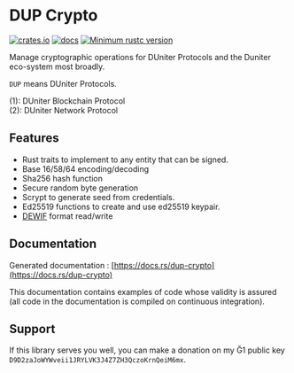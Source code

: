 # DUP Crypto

[![crates.io](https://img.shields.io/crates/v/dup-crypto.svg)](https://crates.io/crates/dup-crypto)
[![docs](https://docs.rs/dup-crypto/badge.svg)](https://docs.rs/dup-crypto)
[![Minimum rustc version](https://img.shields.io/badge/rustc-1.47.0+-yellow.svg)](https://github.com/rust-lang/rust/blob/master/RELEASES.md)

Manage cryptographic operations for DUniter Protocols and the Duniter eco-system most broadly.

`DUP` means DUniter Protocols.

(1): DUniter Blockchain Protocol  
(2): DUniter Network Protocol

## Features

* Rust traits to implement to any entity that can be signed.
* Base 16/58/64 encoding/decoding
* Sha256 hash function
* Secure random byte generation
* Scrypt to generate seed from credentials.
* Ed25519 functions to create and use ed25519 keypair.
* [DEWIF](https://git.duniter.org/nodes/common/doc/blob/dewif/rfc/0013_Duniter_Encrypted_Wallet_Import_Format.md) format read/write

## Documentation

Generated documentation : [https://docs.rs/dup-crypto](https://docs.rs/dup-crypto)

This documentation contains examples of code whose validity is assured (all code in the documentation is compiled on continuous integration).

## Support

If this library serves you well, you can make a donation on my Ğ1 public key `D9D2zaJoWYWveii1JRYLVK3J4Z7ZH3QczoKrnQeiM6mx`.

